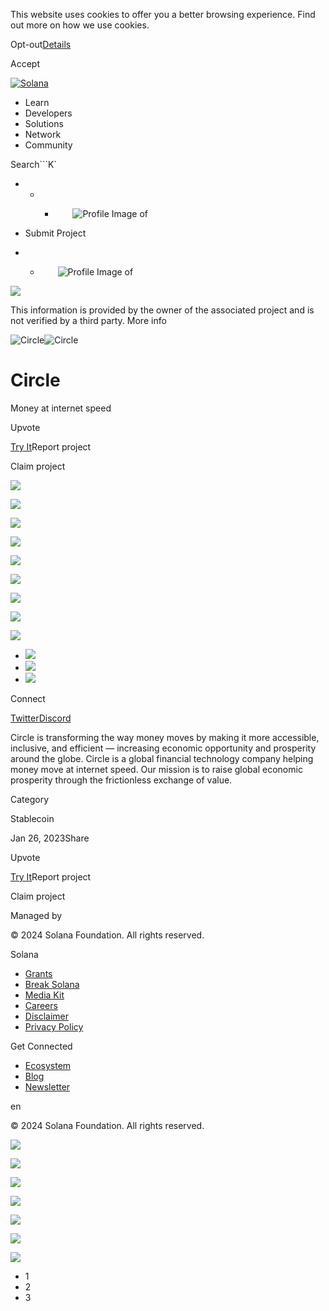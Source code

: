This website uses cookies to offer you a better browsing experience. Find out
more on how we use cookies.

Opt-out[Details](/privacy-policy#collection-of-information)

Accept

[![Solana](/_next/static/media/logotype.e4df684f.svg)](/)

  * Learn
  * Developers
  * Solutions
  * Network
  * Community

Search```K`

  *   *   * ![](data:image/svg+xml,%3csvg%20xmlns=%27http://www.w3.org/2000/svg%27%20version=%271.1%27%20width=%2728%27%20height=%2728%27/%3e)![Profile Image of ](/_next/static/media/ecosystem_user.7ebb52fa.svg)

  * Submit Project
  *   * ![](data:image/svg+xml,%3csvg%20xmlns=%27http://www.w3.org/2000/svg%27%20version=%271.1%27%20width=%2728%27%20height=%2728%27/%3e)![Profile Image of ](/_next/static/media/ecosystem_user.7ebb52fa.svg)

![](/_next/image?url=%2F_next%2Fstatic%2Fmedia%2Fhero.631479cd.png&w=3840&q=75)

This information is provided by the owner of the associated project and is not
verified by a third party. More info

![Circle](/_next/image?url=%2Fapi%2Fprojectimg%2Fclddl20hi0006mg08a3ppqmsi%3Ftype%3DLOGO&w=3840&q=75)![Circle](/_next/image?url=%2Fapi%2Fprojectimg%2Fclddl20hi0006mg08a3ppqmsi%3Ftype%3DLOGO&w=3840&q=75)

# Circle

Money at internet speed

Upvote

[Try It](https://www.circle.com/en/)Report project

Claim project

![](/api/projectimg/clddl20hi0006mg08a3ppqmsi?type=IMG&number=0)

![](/api/projectimg/clddl20hi0006mg08a3ppqmsi?type=IMG&number=1)

![](/api/projectimg/clddl20hi0006mg08a3ppqmsi?type=IMG&number=2)

![](/api/projectimg/clddl20hi0006mg08a3ppqmsi?type=IMG&number=0)

![](/api/projectimg/clddl20hi0006mg08a3ppqmsi?type=IMG&number=1)

![](/api/projectimg/clddl20hi0006mg08a3ppqmsi?type=IMG&number=2)

![](/api/projectimg/clddl20hi0006mg08a3ppqmsi?type=IMG&number=0)

![](/api/projectimg/clddl20hi0006mg08a3ppqmsi?type=IMG&number=1)

![](/api/projectimg/clddl20hi0006mg08a3ppqmsi?type=IMG&number=2)

  * ![](/_next/image?url=%2Fapi%2Fprojectimg%2Fclddl20hi0006mg08a3ppqmsi%3Ftype%3DIMG%26number%3D0&w=3840&q=75)
  * ![](/_next/image?url=%2Fapi%2Fprojectimg%2Fclddl20hi0006mg08a3ppqmsi%3Ftype%3DIMG%26number%3D1&w=3840&q=75)
  * ![](/_next/image?url=%2Fapi%2Fprojectimg%2Fclddl20hi0006mg08a3ppqmsi%3Ftype%3DIMG%26number%3D2&w=3840&q=75)

Connect

[Twitter](https://twitter.com/circle)[Discord](https://discord.com/invite/buildoncircle)

Circle is transforming the way money moves by making it more accessible,
inclusive, and efficient — increasing economic opportunity and prosperity
around the globe. Circle is a global financial technology company helping
money move at internet speed. Our mission is to raise global economic
prosperity through the frictionless exchange of value.

Category

Stablecoin

Jan 26, 2023Share

Upvote

[Try It](https://www.circle.com/en/)Report project

Claim project

Managed by

[](/)

[](/youtube)[](/twitter)[](/discord)[](/reddit)[](/github)[](/telegram)

© 2024 Solana Foundation. All rights reserved.

Solana

  * [Grants](https://solana.org/grants)
  * [Break Solana](https://break.solana.com/)
  * [Media Kit](/branding)
  * [Careers](https://jobs.solana.com/)
  * [Disclaimer](/tos)
  * [Privacy Policy](/privacy-policy)

Get Connected

  * [Ecosystem](/ecosystem)
  * [Blog](/news)
  * [Newsletter](/newsletter)

en

© 2024 Solana Foundation. All rights reserved.

![](/api/projectimg/clddl20hi0006mg08a3ppqmsi?type=IMG&number=2)

![](/api/projectimg/clddl20hi0006mg08a3ppqmsi?type=IMG&number=0)

![](/api/projectimg/clddl20hi0006mg08a3ppqmsi?type=IMG&number=1)

![](/api/projectimg/clddl20hi0006mg08a3ppqmsi?type=IMG&number=2)

![](/api/projectimg/clddl20hi0006mg08a3ppqmsi?type=IMG&number=0)

![](/api/projectimg/clddl20hi0006mg08a3ppqmsi?type=IMG&number=1)

![](/api/projectimg/clddl20hi0006mg08a3ppqmsi?type=IMG&number=2)

  * 1
  * 2
  * 3

